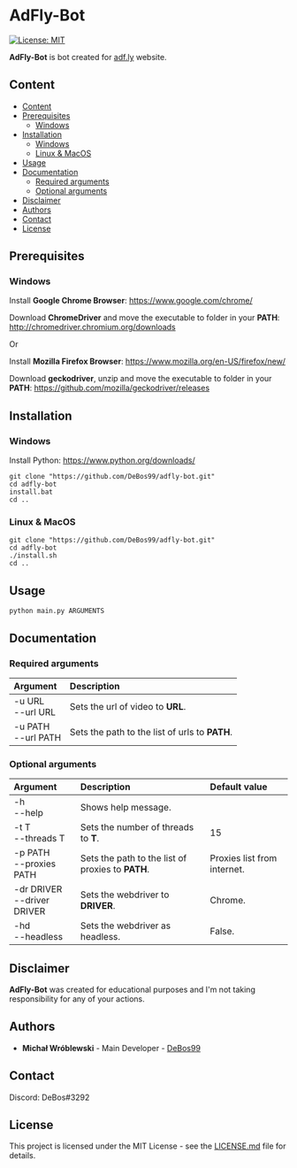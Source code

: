 # AdFly-Bot

[![License: MIT](https://img.shields.io/badge/License-MIT-yellow.svg)](https://opensource.org/licenses/MIT)

**AdFly-Bot** is bot created for [adf.ly](https://adf.ly/) website.

## Content

- [Content](#content)
- [Prerequisites](#prerequisites)
  - [Windows](#Prerequisites-Windows)
- [Installation](#installation)
  - [Windows](#Installation-Windows)
  - [Linux & MacOS](#Linux&MacOS)
- [Usage](#usage)
- [Documentation](#documentation)
  - [Required arguments](#required-arguments)
  - [Optional arguments](#optional-arguments)
- [Disclaimer](#disclaimer)
- [Authors](#authors)
- [Contact](#contact)
- [License](#license)

## Prerequisites

### <a name="Prerequisites-Windows">Windows

Install **Google Chrome Browser**: https://www.google.com/chrome/

Download **ChromeDriver** and move the executable to folder in your **PATH**: http://chromedriver.chromium.org/downloads

Or

Install **Mozilla Firefox Browser**: https://www.mozilla.org/en-US/firefox/new/

Download **geckodriver**, unzip and move the executable to folder in your **PATH**: https://github.com/mozilla/geckodriver/releases

## Installation

### <a name="Installation-Windows">Windows

Install Python: https://www.python.org/downloads/

```
git clone "https://github.com/DeBos99/adfly-bot.git"
cd adfly-bot
install.bat
cd ..
```

### <a name="Linux&MacOS">Linux & MacOS

```
git clone "https://github.com/DeBos99/adfly-bot.git"
cd adfly-bot
./install.sh
cd ..
```

## Usage

`python main.py ARGUMENTS`

## Documentation

### Required arguments

| Argument              | Description                                    |
| :---                  | :---                                           |
| -u URL<br>--url URL   | Sets the url of video to **URL**.              |
| -u PATH<br>--url PATH | Sets the path to the list of urls to **PATH**. |

### Optional arguments

| Argument                        | Description                                           | Default value                  |
| :---                            | :---                                                  | :---                           |
| -h<br>--help                    | Shows help message.                                   |                                |
| -t T<br>--threads T             | Sets the number of threads to **T**.                  | 15                             |
| -p PATH<br>--proxies PATH       | Sets the path to the list of proxies to **PATH**.     | Proxies list from internet.    |
| -dr DRIVER<br>--driver DRIVER   | Sets the webdriver to **DRIVER**.                     | Chrome.                        |
| -hd<br>--headless               | Sets the webdriver as headless.                       | False.                         |

## Disclaimer

**AdFly-Bot** was created for educational purposes and I'm not taking responsibility for any of your actions.

## Authors

* **Michał Wróblewski** - Main Developer - [DeBos99](https://github.com/DeBos99)

## Contact

Discord: DeBos#3292

## License

This project is licensed under the MIT License - see the [LICENSE.md](LICENSE.md) file for details.
